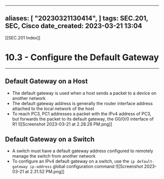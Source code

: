 
---
aliases: [ "20230321130414",  ]
tags: SEC.201, SEC, Cisco
date_created: 2023-03-21 13:04
---
[[SEC.201 Index]]
# 10.3 - Configure the Default Gateway
---
## Default Gateway on a Host
- The default gateway is used when a host sends a packet to a device on another network
- The default gateway address is generally the router interface address attached to the local network of the host
- To reach PC3, PC1 addresses a packet with the IPv4 address of PC3, but forwards the packet to its default gateway, the G0/0/0 interface of R1
![[Screenshot 2023-03-21 at 2.28.26 PM.png]]

## Default Gateway on a Switch
- A switch must have a default gateway address configured to remotely manage the switch from another network
- To configure an IPv4 default gateway on a switch, use the `ip default-gateway ip-address` global configuration command
![[Screenshot 2023-03-21 at 2.31.52 PM.png]]
